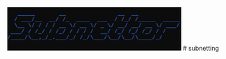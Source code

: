 <img src="https://github.com/sikunyuk64/subnetting/blob/main/screenshot/20220308_231107.png" width="400" height="100">
# subnetting
